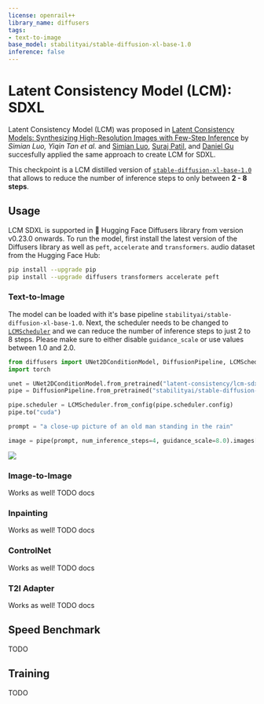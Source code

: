 ```yaml
---
license: openrail++
library_name: diffusers
tags:
- text-to-image
base_model: stabilityai/stable-diffusion-xl-base-1.0
inference: false
---
```


# Latent Consistency Model (LCM): SDXL

Latent Consistency Model (LCM) was proposed in [Latent Consistency Models: Synthesizing High-Resolution Images with Few-Step Inference](https://arxiv.org/abs/2310.04378) 
by *Simian Luo, Yiqin Tan et al.* and [Simian Luo](https://huggingface.co/SimianLuo), [Suraj Patil](https://huggingface.co/valhalla), and [Daniel Gu](https://huggingface.co/dg845)
succesfully applied the same approach to create LCM for SDXL.

This checkpoint is a LCM distilled version of [`stable-diffusion-xl-base-1.0`](https://huggingface.co/stabilityai/stable-diffusion-xl-base-1.0) that allows
to reduce the number of inference steps to only between **2 - 8 steps**.


## Usage

LCM SDXL is supported in 🤗 Hugging Face Diffusers library from version v0.23.0 onwards. To run the model, first 
install the latest version of the Diffusers library as well as `peft`, `accelerate` and `transformers`.
audio dataset from the Hugging Face Hub:

```bash
pip install --upgrade pip
pip install --upgrade diffusers transformers accelerate peft
```

### Text-to-Image

The model can be loaded with it's base pipeline `stabilityai/stable-diffusion-xl-base-1.0`. Next, the scheduler needs to be changed to [`LCMScheduler`](https://huggingface.co/docs/diffusers/v0.22.3/en/api/schedulers/lcm#diffusers.LCMScheduler) and we can reduce the number of inference steps to just 2 to 8 steps.
Please make sure to either disable `guidance_scale` or use values between 1.0 and 2.0.

```python
from diffusers import UNet2DConditionModel, DiffusionPipeline, LCMScheduler
import torch

unet = UNet2DConditionModel.from_pretrained("latent-consistency/lcm-sdxl", torch_dtype=torch.float16, variant="fp16")
pipe = DiffusionPipeline.from_pretrained("stabilityai/stable-diffusion-xl-base-1.0", unet=unet, torch_dtype=torch.float16, variant="fp16")

pipe.scheduler = LCMScheduler.from_config(pipe.scheduler.config)
pipe.to("cuda")

prompt = "a close-up picture of an old man standing in the rain"

image = pipe(prompt, num_inference_steps=4, guidance_scale=8.0).images[0]
```

![](./image.png)

### Image-to-Image

Works as well! TODO docs

### Inpainting

Works as well! TODO docs

### ControlNet

Works as well! TODO docs

### T2I Adapter

Works as well! TODO docs

## Speed Benchmark

TODO

## Training

TODO